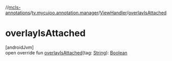 //[mcls-annotations](../../../index.md)/[tv.mycujoo.annotation.manager](../index.md)/[ViewHandler](index.md)/[overlayIsAttached](overlay-is-attached.md)

# overlayIsAttached

[androidJvm]\
open override fun [overlayIsAttached](overlay-is-attached.md)(tag: [String](https://kotlinlang.org/api/latest/jvm/stdlib/kotlin/-string/index.html)): [Boolean](https://kotlinlang.org/api/latest/jvm/stdlib/kotlin/-boolean/index.html)
